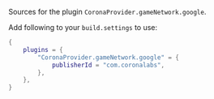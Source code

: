 Sources for the plugin `CoronaProvider.gameNetwork.google`.

Add following to your `build.settings` to use:
```lua
{
    plugins = {
        "CoronaProvider.gameNetwork.google" = {
            publisherId = "com.coronalabs",
        },
    },
}
```
